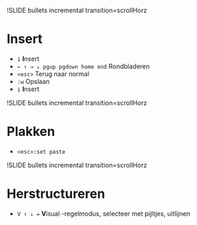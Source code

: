 !SLIDE bullets incremental transition=scrollHorz
# Insert #
* `i` **I**nsert
* `← ↑ → ↓ pgup pgdown home end` Rondbladeren
* `<esc>` Terug naar normal
* `:w` Opslaan
* `i` **I**nsert

!SLIDE bullets incremental transition=scrollHorz
# Plakken #
* `<esc>:set paste`

!SLIDE bullets incremental transition=scrollHorz
# Herstructureren #
* `V ↑ ↓ =` **V**isual -regelmodus, selecteer met pijltjes, uitlijnen
